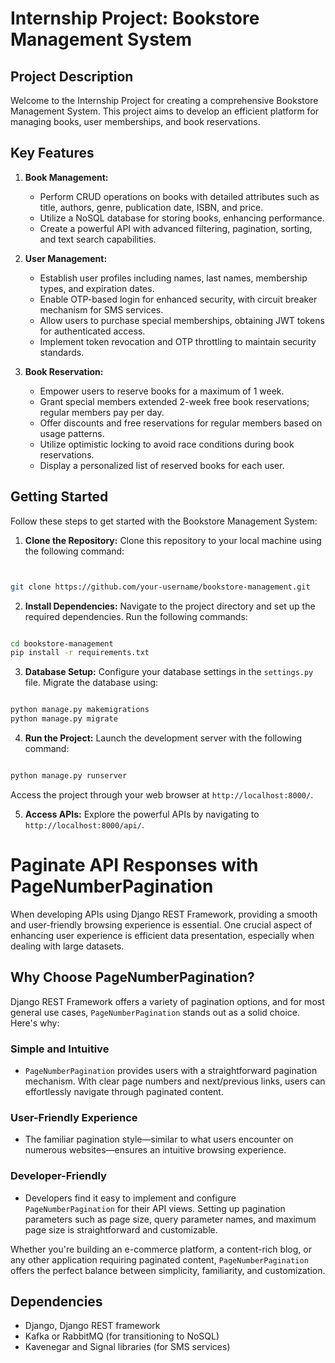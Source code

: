 # Internship Project: Bookstore Management System

## Project Description
Welcome to the Internship Project for creating a comprehensive Bookstore Management System. This project aims to develop an efficient platform for managing books, user memberships, and book reservations.

## Key Features
1. **Book Management:**
   - Perform CRUD operations on books with detailed attributes such as title, authors, genre, publication date, ISBN, and price.
   - Utilize a NoSQL database for storing books, enhancing performance.
   - Create a powerful API with advanced filtering, pagination, sorting, and text search capabilities.

2. **User Management:**
   - Establish user profiles including names, last names, membership types, and expiration dates.
   - Enable OTP-based login for enhanced security, with circuit breaker mechanism for SMS services.
   - Allow users to purchase special memberships, obtaining JWT tokens for authenticated access.
   - Implement token revocation and OTP throttling to maintain security standards.

3. **Book Reservation:**
   - Empower users to reserve books for a maximum of 1 week.
   - Grant special members extended 2-week free book reservations; regular members pay per day.
   - Offer discounts and free reservations for regular members based on usage patterns.
   - Utilize optimistic locking to avoid race conditions during book reservations.
   - Display a personalized list of reserved books for each user.

## Getting Started
Follow these steps to get started with the Bookstore Management System:

1. **Clone the Repository:**
   Clone this repository to your local machine using the following command:


```bash


git clone https://github.com/your-username/bookstore-management.git


```

2. **Install Dependencies:**
Navigate to the project directory and set up the required dependencies. Run the following commands:

```bash

cd bookstore-management
pip install -r requirements.txt

```

3. **Database Setup:**
Configure your database settings in the `settings.py` file. Migrate the database using:

```bash

python manage.py makemigrations
python manage.py migrate

```


4. **Run the Project:**
Launch the development server with the following command:

```bash

python manage.py runserver


```

Access the project through your web browser at `http://localhost:8000/`.

5. **Access APIs:**
Explore the powerful APIs by navigating to `http://localhost:8000/api/`.

# Paginate API Responses with PageNumberPagination

When developing APIs using Django REST Framework, providing a smooth and user-friendly browsing experience is essential. One crucial aspect of enhancing user experience is efficient data presentation, especially when dealing with large datasets.

## Why Choose PageNumberPagination?

Django REST Framework offers a variety of pagination options, and for most general use cases, `PageNumberPagination` stands out as a solid choice. Here's why:

### Simple and Intuitive

- `PageNumberPagination` provides users with a straightforward pagination mechanism. With clear page numbers and next/previous links, users can effortlessly navigate through paginated content.

### User-Friendly Experience

- The familiar pagination style—similar to what users encounter on numerous websites—ensures an intuitive browsing experience.

### Developer-Friendly

- Developers find it easy to implement and configure `PageNumberPagination` for their API views. Setting up pagination parameters such as page size, query parameter names, and maximum page size is straightforward and customizable.

Whether you're building an e-commerce platform, a content-rich blog, or any other application requiring paginated content, `PageNumberPagination` offers the perfect balance between simplicity, familiarity, and customization.




## Dependencies
- Django, Django REST framework
- Kafka or RabbitMQ (for transitioning to NoSQL)
- Kavenegar and Signal libraries (for SMS services)
